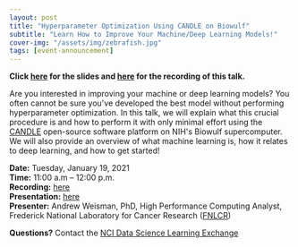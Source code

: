 ```yaml
---
layout: post
title: "Hyperparameter Optimization Using CANDLE on Biowulf"
subtitle: "Learn How to Improve Your Machine/Deep Learning Models!"
cover-img: "/assets/img/zebrafish.jpg"
tags: [event-announcement]
---
```


**Click [here](https://github.com/CBIIT/p2p-datasci/raw/gh-pages/attachments/machine_learning_jargon_talk_2021-05-26.pdf) for the slides and [here](https://www.youtube.com/watch?v=BkOeS2LLjyQ) for the recording of this talk.**

Are you interested in improving your machine or deep learning models? You often cannot be sure you've developed the best model without performing hyperparameter optimization. In this talk, we will explain what this crucial procedure is and how to perform it with only minimal effort using the [CANDLE](https://datascience.cancer.gov/collaborations/joint-design-advanced-computing/candle) open-source software platform on NIH's Biowulf supercomputer. We will also provide an overview of what machine learning is, how it relates to deep learning, and how to get started!

**Date:** Tuesday, January 19, 2021  
**Time:** 11:00 a.m – 12:00 p.m.  
**Recording:** [here](https://www.youtube.com/watch?v=BkOeS2LLjyQ)     
**Presentation:** [here](https://github.com/CBIIT/p2p-datasci/raw/gh-pages/attachments/hpo_on_biowulf_using_candle-2021-01-19.pdf)     
**Presenter:** Andrew Weisman, PhD, High Performance Computing Analyst, Frederick National Laboratory for Cancer Research ([FNLCR](https://frederick.cancer.gov))

**Questions?** Contact the [NCI Data Science Learning Exchange](mailto:NCIDataScienceLearningExchange@mail.nih.gov)
